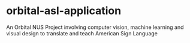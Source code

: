 # orbital-asl-application
An Orbital NUS Project involving computer vision, machine learning and visual design to translate and teach American Sign Language

